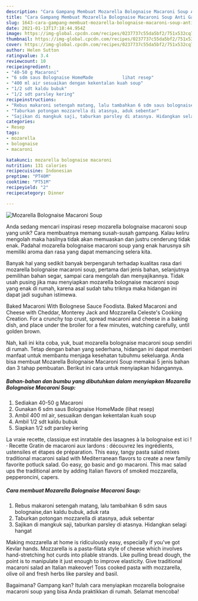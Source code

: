 ```yaml
---
description: "Cara Gampang Membuat Mozarella Bolognaise Macaroni Soup Anti Gagal"
title: "Cara Gampang Membuat Mozarella Bolognaise Macaroni Soup Anti Gagal"
slug: 1643-cara-gampang-membuat-mozarella-bolognaise-macaroni-soup-anti-gagal
date: 2021-01-13T17:18:44.954Z
image: https://img-global.cpcdn.com/recipes/0237737c55da5bf2/751x532cq70/mozarella-bolognaise-macaroni-soup-foto-resep-utama.jpg
thumbnail: https://img-global.cpcdn.com/recipes/0237737c55da5bf2/751x532cq70/mozarella-bolognaise-macaroni-soup-foto-resep-utama.jpg
cover: https://img-global.cpcdn.com/recipes/0237737c55da5bf2/751x532cq70/mozarella-bolognaise-macaroni-soup-foto-resep-utama.jpg
author: Helen Sutton
ratingvalue: 3.4
reviewcount: 10
recipeingredient:
- "40-50 g Macaroni"
- "6 sdm saus Bolognaise HomeMade           lihat resep"
- "400 ml air sesuaikan dengan kekentalan kuah soup"
- "1/2 sdt kaldu bubuk"
- "1/2 sdt parsley kering"
recipeinstructions:
- "Rebus makaroni setengah matang, lalu tambahkan 6 sdm saus bolognaise,dan kaldu bubuk, aduk rata"
- "Taburkan potongan mozzarella di atasnya, aduk sebentar"
- "Sajikan di mangkuk saji, taburkan parsley di atasnya. Hidangkan selagi hangat"
categories:
- Resep
tags:
- mozarella
- bolognaise
- macaroni

katakunci: mozarella bolognaise macaroni 
nutrition: 131 calories
recipecuisine: Indonesian
preptime: "PT40M"
cooktime: "PT51M"
recipeyield: "2"
recipecategory: Dinner

---
```



![Mozarella Bolognaise Macaroni Soup](https://img-global.cpcdn.com/recipes/0237737c55da5bf2/751x532cq70/mozarella-bolognaise-macaroni-soup-foto-resep-utama.jpg)

Anda sedang mencari inspirasi resep mozarella bolognaise macaroni soup yang unik? Cara membuatnya memang susah-susah gampang. Kalau keliru mengolah maka hasilnya tidak akan memuaskan dan justru cenderung tidak enak. Padahal mozarella bolognaise macaroni soup yang enak harusnya sih memiliki aroma dan rasa yang dapat memancing selera kita.

Banyak hal yang sedikit banyak berpengaruh terhadap kualitas rasa dari mozarella bolognaise macaroni soup, pertama dari jenis bahan, selanjutnya pemilihan bahan segar, sampai cara mengolah dan menyajikannya. Tidak usah pusing jika mau menyiapkan mozarella bolognaise macaroni soup yang enak di rumah, karena asal sudah tahu triknya maka hidangan ini dapat jadi suguhan istimewa.

Baked Macaroni With Bolognese Sauce Foodista. Baked Macaroni and Cheese with Cheddar, Monterey Jack and Mozzarella Celeste&#39;s Cooking Creation. For a crunchy top crust, spread macaroni and cheese in a baking dish, and place under the broiler for a few minutes, watching carefully, until golden brown.


Nah, kali ini kita coba, yuk, buat mozarella bolognaise macaroni soup sendiri di rumah. Tetap dengan bahan yang sederhana, hidangan ini dapat memberi manfaat untuk membantu menjaga kesehatan tubuhmu sekeluarga. Anda bisa membuat Mozarella Bolognaise Macaroni Soup memakai 5 jenis bahan dan 3 tahap pembuatan. Berikut ini cara untuk menyiapkan hidangannya.

<!--inarticleads1-->

##### Bahan-bahan dan bumbu yang dibutuhkan dalam menyiapkan Mozarella Bolognaise Macaroni Soup:

1. Sediakan 40-50 g Macaroni
1. Gunakan 6 sdm saus Bolognaise HomeMade           (lihat resep)
1. Ambil 400 ml air, sesuaikan dengan kekentalan kuah soup
1. Ambil 1/2 sdt kaldu bubuk
1. Siapkan 1/2 sdt parsley kering


La vraie recette, classique est inratable des lasagnes à la bolognaise est ici ! · Recette Gratin de macaroni aux lardons : découvrez les ingrédients, ustensiles et étapes de préparation. This easy, tangy pasta salad mixes traditional macaroni salad with Mediterranean flavors to create a new family favorite potluck salad. Go easy, go basic and go macaroni. This mac salad ups the traditional ante by adding Italian flavors of smoked mozzarella, pepperoncini, capers. 

<!--inarticleads2-->

##### Cara membuat Mozarella Bolognaise Macaroni Soup:

1. Rebus makaroni setengah matang, lalu tambahkan 6 sdm saus bolognaise,dan kaldu bubuk, aduk rata
1. Taburkan potongan mozzarella di atasnya, aduk sebentar
1. Sajikan di mangkuk saji, taburkan parsley di atasnya. Hidangkan selagi hangat


Making mozzarella at home is ridiculously easy, especially if you&#39;ve got Kevlar hands. Mozzarella is a pasta-filata style of cheese which involves hand-stretching hot curds into pliable strands. Like pulling bread dough, the point is to manipulate it just enough to improve elasticity. Give traditional macaroni salad an Italian makeover! Toss cooked pasta with mozzarella, olive oil and fresh herbs like parsley and basil. 

Bagaimana? Gampang kan? Itulah cara menyiapkan mozarella bolognaise macaroni soup yang bisa Anda praktikkan di rumah. Selamat mencoba!
